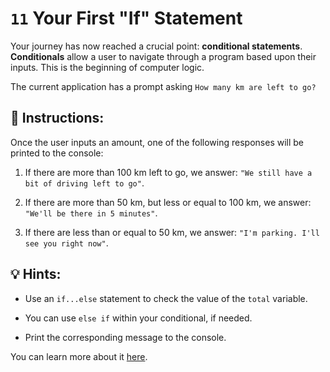 #  `11` Your First "If" Statement
Your journey has now reached a crucial point: **conditional statements**. **Conditionals** allow a user to navigate through a program based upon their inputs. This is the beginning of computer logic.

The current application has a prompt asking `How many km are left to go?`

## 📝 Instructions:
Once the user inputs an amount, one of the following responses will be printed to the console:

1. If there are more than 100 km left to go, we answer: `"We still have a bit of driving left to go"`.

2. If there are more than 50 km, but less or equal to 100 km, we answer: `"We'll be there in 5 minutes"`.

3. If there are less than or equal to 50 km, we answer: `"I'm parking. I'll see you right now"`.

## 💡 Hints:
- Use an `if...else` statement to check the value of the `total` variable.

- You can use `else if` within your conditional, if needed.

- Print the corresponding message to the console.

You can learn more about it [here](https://developer.mozilla.org/en-US/docs/Web/JavaScript/Reference/Statements/if...else).